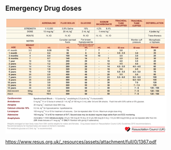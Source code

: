 ## Emergency Drug doses

![Drug Doses](./drug_doses.png)

https://www.resus.org.uk/_resources/assets/attachment/full/0/1367.pdf

